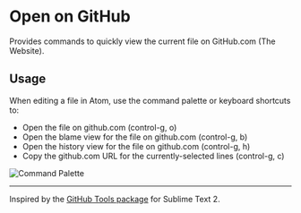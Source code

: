 # Open on GitHub

Provides commands to quickly view the current file on GitHub.com (The Website).

## Usage

When editing a file in Atom, use the command palette or keyboard shortcuts to:

- Open the file on github.com (control-g, o)
- Open the blame view for the file on github.com (control-g, b)
- Open the history view for the file on github.com (control-g, h)
- Copy the github.com URL for the currently-selected lines (control-g, c)

![Command Palette](https://f.cloud.github.com/assets/2988/1764166/fccd1c42-6721-11e3-9e7c-e3599bdf45ce.png)

---

Inspired by the [GitHub Tools package][github-tools] for Sublime Text 2.

[github-tools]: https://github.com/temochka/sublime-text-2-github-tools

